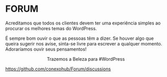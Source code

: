# FORUM
Acreditamos que todos os clientes devem ter uma experiência simples ao procurar os melhores temas do WordPress.

É sempre bom ouvir o que as pessoas têm a dizer. Se houver algo que queira sugerir nos avise, sinta-se livre para escrever a qualquer momento. Adoraríamos ouvir seus pensamentos! 

<center>Trazemos a Beleza para #WordPress</center>

https://github.com/conexohub/Forum/discussions

